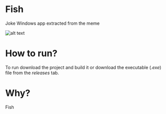 # Fish
Joke Windows app extracted from the meme

![alt text](https://i.imgur.com/vaoSNCN.png)

# How to run?
To run download the project and build it or download the executable (*.exe*) file from the *releases* tab.

# Why?
Fish